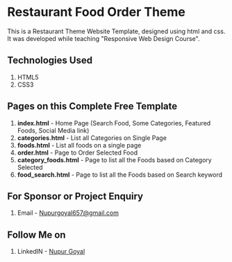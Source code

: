# Restaurant Food Order Theme
This is a Restaurant Theme Website Template, designed using html and css. It was developed while teaching "Responsive Web Design Course".

## Technologies Used
1. HTML5
2. CSS3

## Pages on this Complete Free Template
1. **index.html** - Home Page (Search Food, Some Categories, Featured Foods, Social Media link)
2. **categories.html** - List all Categories on Single Page
3. **foods.html** - List all foods on a single page
4. **order.html** - Page to Order Selected Food
5. **category_foods.html** - Page to list all the Foods based on Category Selected
6. **food_search.html** - Page to list all the Foods based on Search keyword


## For Sponsor or Project Enquiry
1. Email - Nupurgoyal657@gmail.com

## Follow Me on
1. LinkedIN - [Nupur Goyal](www.linkedin.com/in/nupur-goyal-358448203 "Nupur Goyal on LinkedIN")

